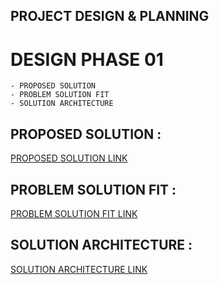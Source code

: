 ## PROJECT DESIGN & PLANNING
# DESIGN PHASE 01
    - PROPOSED SOLUTION
    - PROBLEM SOLUTION FIT
    - SOLUTION ARCHITECTURE

## PROPOSED SOLUTION :

[PROPOSED SOLUTION LINK](https://github.com/IBM-EPBL/IBM-Project-1392-1658386621/blob/main/Project_Design%26Planning/Design_Phase_01/Proposed%20Solution/Proposed%20Solution.pdf)

## PROBLEM SOLUTION FIT :

[PROBLEM SOLUTION FIT LINK](https://github.com/IBM-EPBL/IBM-Project-1392-1658386621/blob/main/Project_Design%26Planning/Design_Phase_01/Problem%20Solution%20fit/Problem-Solution%20FIt.pdf)

## SOLUTION ARCHITECTURE :

[SOLUTION ARCHITECTURE LINK](https://github.com/IBM-EPBL/IBM-Project-1392-1658386621/blob/main/Project_Design%26Planning/Design_Phase_01/Architecture/Solution%20Architecture.pdf)
    